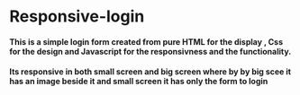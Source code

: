 # Responsive-login
#### This is a simple login form created from pure HTML for the display , Css for the design and Javascript for the responsivness and the functionality.
#### Its responsive in both small screen and big screen where by by big scee it has an image beside it and small screen it has only the form to login 
